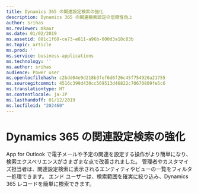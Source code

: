```yaml
---
title: Dynamics 365 の関連設定検索の強化
description: Dynamics 365 の関連検索設定の信頼性向上
author: srihas
ms.reviewer: mkaur
ms.date: 01/02/2019
ms.assetid: 881c1f60-ce73-e811-a96b-000d3a18c83b
ms.topic: article
ms.prod: ''
ms.service: business-applications
ms.technology: ''
ms.author: srihas
audience: Power user
ms.openlocfilehash: c2bdd04e9d218b3fef6d6f26c45f754920a21755
ms.sourcegitcommit: 4516c399d430cc569513d46822c70670809fe5c6
ms.translationtype: HT
ms.contentlocale: ja-JP
ms.lasthandoff: 01/12/2019
ms.locfileid: "202460"
---
```

# <a name="set-regarding-lookup-enhancements-in-dynamics-365"></a>Dynamics 365 の関連設定検索の強化




App for Outlook で電子メールや予定の関連を設定する操作がより簡単になり、検索エクスペリエンスがさまざまな点で改善されました。 管理者やカスタマイズ担当者は、関連設定検索に表示されるエンティティやビューの一覧をフィルター処理できます。 エンド ユーザーは、検索範囲を確実に絞り込み、Dynamics 365 レコードを簡単に検索できます。
